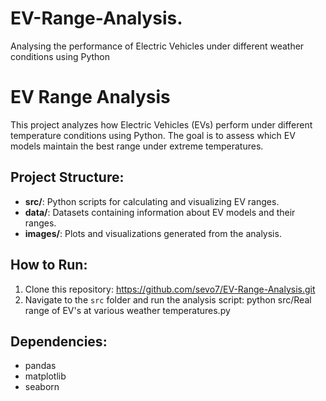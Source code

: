 # EV-Range-Analysis.
Analysing the performance of Electric Vehicles under different weather conditions using Python

# EV Range Analysis

This project analyzes how Electric Vehicles (EVs) perform under different temperature conditions using Python. The goal is to assess which EV models maintain the best range under extreme temperatures.

## Project Structure:
- **src/**: Python scripts for calculating and visualizing EV ranges.
- **data/**: Datasets containing information about EV models and their ranges.
- **images/**: Plots and visualizations generated from the analysis.

## How to Run:
1. Clone this repository: https://github.com/sevo7/EV-Range-Analysis.git
2. Navigate to the `src` folder and run the analysis script: python src/Real range of EV's at various weather temperatures.py


## Dependencies:
- pandas
- matplotlib
- seaborn
